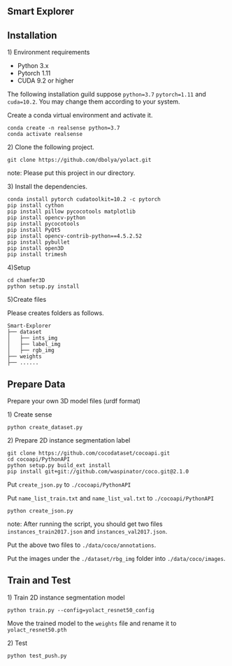 ## Smart Explorer
## Installation

1\) Environment requirements

* Python 3.x
* Pytorch 1.11
* CUDA 9.2 or higher

The following installation guild suppose ``python=3.7`` ``pytorch=1.11`` and ``cuda=10.2``. You may change them according to your system.

Create a conda virtual environment and activate it.
```
conda create -n realsense python=3.7
conda activate realsense
```

2\) Clone the following project.
```
git clone https://github.com/dbolya/yolact.git
```
note: Please put this project in our directory.

3\) Install the dependencies.
```
conda install pytorch cudatoolkit=10.2 -c pytorch
pip install cython
pip install pillow pycocotools matplotlib 
pip install opencv-python
pip install pycocotools
pip install PyQt5
pip install opencv-contrib-python==4.5.2.52
pip install pybullet
pip install open3D
pip install trimesh
```
4\)Setup
```
cd chamfer3D
python setup.py install
```
5\)Create files

Please creates folders as follows.
```
Smart-Explorer
├── dataset
│   ├── ints_img
│   ├── label_img
│   ├── rgb_img
├── weights
├── ......
```

## Prepare Data
Prepare your own 3D model files (urdf format)

1\) Create sense
```
python create_dataset.py
```

2\) Prepare 2D instance segmentation label
```
git clone https://github.com/cocodataset/cocoapi.git
cd cocoapi/PythonAPI
python setup.py build_ext install
pip install git+git://github.com/waspinator/coco.git@2.1.0
```
Put `create_json.py` to `./cocoapi/PythonAPI`

Put `name_list_train.txt` and `name_list_val.txt` to `./cocoapi/PythonAPI`
```
python create_json.py
```
note: 
After running the script, you should get two files `instances_train2017.json` and `instances_val2017.json`.

Put the above two files to `./data/coco/annotations`.

Put the images under the `./dataset/rbg_img` folder into `./data/coco/images`.

## Train and Test

1\) Train 2D instance segmentation model

```
python train.py --config=yolact_resnet50_config
```
Move the trained model to the `weights` file and rename it to `yolact_resnet50.pth`

2\) Test
```
python test_push.py
```